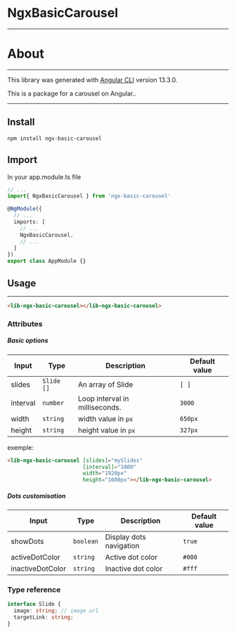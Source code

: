 # NgxBasicCarousel

---

# About

---



This library was generated with [Angular CLI](https://github.com/angular/angular-cli) version 13.3.0.

This is a package for a carousel on Angular..



---

## Install

`npm install ngx-basic-carousel`

## Import

In your app.module.ts file

```ts
// ...
import{ NgxBasicCarousel } from 'ngx-basic-carousel'

@NgModule({
  // ...
  imports: [
    // ...
    NgxBasicCarousel,
    // ...
  ]
})
export class AppModule {}
```

## Usage

---

```html
<lib-ngx-basic-carousel></lib-ngx-basic-carousel>
```

### Attributes



##### Basic options

| Input    | Type       | Description                    | Default value |
| -------- | ---------- | ------------------------------ | ------------- |
| slides   | `Slide []` | An array of Slide              | `[ ]`         |
| interval | `number`   | Loop interval in milliseconds. | `3000`        |
| width    | `string`   | width value in `px`            | `650px`       |
| height   | `string`   | height value in `px`           | `327px`       |

exemple:

```html
<lib-ngx-basic-carousel [slides]="mySlides"
                        [interval]="1000"
                        width="1920px"
                        height="1080px"></lib-ngx-basic-carousel>
```



##### Dots customisation

| Input            | Type      | Description             | Default value |
| ---------------- | --------- | ----------------------- | ------------- |
| showDots         | `boolean` | Display dots navigation | `true`        |
| activeDotColor   | `string`  | Active dot color        | `#000`        |
| inactiveDotColor | `string`  | Inactive dot color      | `#fff`        |



### Type reference

```ts
interface Slide {
  image: string; // image url
  targetLink: string;
}
```
